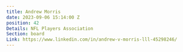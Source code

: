 ```yaml
---
title: Andrew Morris
date: 2023-09-06 15:14:00 Z
position: 42
Details: NFL Players Association
Section: board
Link: https://www.linkedin.com/in/andrew-v-morris-lll-45298246/
---
```


